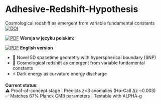 # Adhesive-Redshift-Hypothesis
Cosmological redshift as emergent from variable fundamental constants  
[![DOI](https://zenodo.org/badge/DOI/10.5281/zenodo.16461785.svg)](https://doi.org/10.5281/zenodo.1646178)

[![PDF](https://img.shields.io/badge/Download-PDF-blue)](https://github.com/ArkOkupski-WAT/Adhesive-Redshift-Hypothesis/raw/main/Hipoteza_Redshiftu_Adhezyjnego_pl.pdf)
**Wersja w języku polskim:**  

[![PDF](https://img.shields.io/badge/Download-PDF-blue)](https://github.com/ArkOkupski-WAT/Adhesive-Redshift-Hypothesis/raw/main/Hipoteza_Redshiftu_Adhezyjnego_eng.pdf)
**English version**

- 🌌 Novel 5D spacetime geometry with hyperspherical boundary (SNP)  
- 🔴 Cosmological redshift as emergent from variable fundamental constants  
- ⚡ Dark energy as curvature energy discharge  

**Current status:**  
⚠️ Proof-of-concept stage | Predicts z<3 anomalies (Hα-CaII Δz ~0.003)  
✅ Matches 67% Planck CMB parameters | Testable with ALPHA-g  
